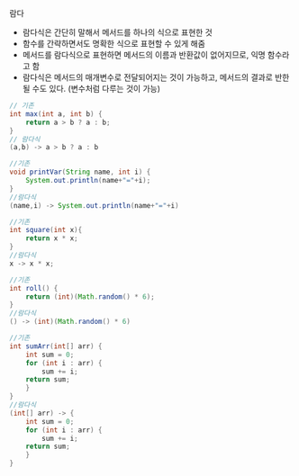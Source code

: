 람다
- 람다식은 간단히 말해서 메서드를 하나의 식으로 표현한 것
- 함수를 간략하면서도 명확한 식으로 표현할 수 있게 해줌
- 메서드를 람다식으로 표현하면 메서드의 이름과 반환값이 없어지므로,
  익명 함수라고 함
- 람다식은 메서드의 매개변수로 전달되어지는 것이 가능하고, 메서드의 결과로
  반한될 수도 있다. (변수처럼 다루는 것이 가능)

```java
// 기존
int max(int a, int b) {
    return a > b ? a : b;
}
// 람다식
(a,b) -> a > b ? a : b

//기존
void printVar(String name, int i) {
    System.out.println(name+"="+i);
}
//람다식
(name,i) -> System.out.println(name+"="+i)

//기존
int square(int x){
    return x * x;
}
//람다식
x -> x * x;

//기존
int roll() {
    return (int)(Math.random() * 6);
}  
//람다식
() -> (int)(Math.random() * 6)

//기존
int sumArr(int[] arr) {
    int sum = 0;
    for (int i : arr) {
        sum += i;
    return sum;
    }
}
//람다식
(int[] arr) -> {
    int sum = 0;
    for (int i : arr) {
        sum += i;
    return sum;
    }
}
```
